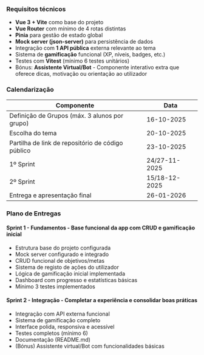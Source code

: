 ### Requisitos técnicos
- **Vue 3 + Vite** como base do projeto
- **Vue Router** com mínimo de 4 rotas distintas
- **Pinia** para gestão de estado global
- **Mock server (json-server)** para persistência de dados
- Integração com **1 API pública** externa relevante ao tema
- Sistema de **gamificação** funcional (XP, níveis, badges, etc.)
- Testes com **Vitest** (mínimo 6 testes unitários)
- Bónus: **Assistente Virtual/Bot** - Componente interativo extra que oferece dicas, motivação ou orientação ao utilizador

### Calendarização

| Componente | Data |
| --- | --- |
| Definição de Grupos (máx. 3 alunos por grupo) | 16-10-2025 |
| Escolha do tema | 20-10-2025 |
| Partilha de link de repositório de código público | 23-10-2025 |
| 1º Sprint | 24/27-11-2025 |
| 2º Sprint | 15/18-12-2025 |
| Entrega e apresentação final | 26-01-2026 |

### Plano de Entregas

#### Sprint 1 - Fundamentos - Base funcional da app com CRUD e gamificação inicial

- Estrutura base do projeto configurada
- Mock server configurado e integrado
- CRUD funcional de objetivos/metas
- Sistema de registo de ações do utilizador
- Lógica de gamificação inicial implementada
- Dashboard com progresso e estatísticas básicas
- Mínimo 3 testes implementados

#### Sprint 2 - Integração - Completar a experiência e consolidar boas práticas

- Integração com API externa funcional
- Sistema de gamificação completo 
- Interface polida, responsiva e acessível
- Testes completos (mínimo 6)
- Documentação (README.md)
- (Bónus) Assistente virtual/Bot com funcionalidades básicas

